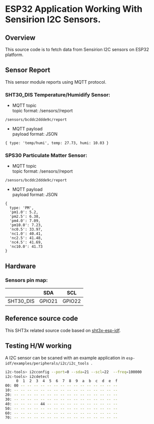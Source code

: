 # ESP32 Application Working With Sensirion I2C Sensors.

## Overview

This source code is to fetch data from Sensirion I2C sensors on ESP32 platform.

## Sensor Report

This sensor module reports using MQTT protocol.

### SHT30_DIS Temperature/Humidify Sensor:
- MQTT topic  
  topic format: /sensors/<MAC address>/report
```
/sensors/bcddc2ddde9c/report
```
- MQTT payload  
  payload format: JSON
```
{ type: 'temp/humi', temp: 27.73, humi: 10.03 }
```

### SPS30 Particulate Matter Sensor:
- MQTT topic  
  topic format: /sensors/<MAC address>/report
```
/sensors/bcddc2ddde9c/report
```
- MQTT payload  
  payload format: JSON
```
{
  type: 'PM',
  'pm1.0': 5.2,
  'pm2.5': 6.38,
  'pm4.0': 7.09,
  'pm10.0': 7.23,
  'nc0.5': 33.97,
  'nc1.0': 40.41,
  'nc2.5': 41.48,
  'nc4.5': 41.69,
  'nc10.0': 41.73
}
```

## Hardware

### Sensors pin map:

|                  | SDA    | SCL    |
| ---------------- | ------ | ------ |
| SHT30_DIS        | GPIO21 | GPIO22 |

## Reference source code

This SHT3x related source code based on 
[sht3x-esp-idf](https://github.com/gschorcht/sht3x-esp-idf).

## Testing H/W working

A I2C sensor can be scaned with an example application in `esp-idf/examples/peripherals/i2c/i2c_tools `.

```bash
i2c-tools> i2cconfig --port=0 --sda=21 --scl=22  --freq=100000
i2c-tools> i2cdetect
     0  1  2  3  4  5  6  7  8  9  a  b  c  d  e  f
00: 00 -- -- -- -- -- -- -- -- -- -- -- -- -- -- -- 
10: -- -- -- -- -- -- -- -- -- -- -- -- -- -- -- -- 
20: -- -- -- -- -- -- -- -- -- -- -- -- -- -- -- -- 
30: -- -- -- -- -- -- -- -- -- -- -- -- -- -- -- -- 
40: -- -- -- -- 44 -- -- -- -- -- -- -- -- -- -- -- 
50: -- -- -- -- -- -- -- -- -- -- -- -- -- -- -- -- 
60: -- -- -- -- -- -- -- -- -- -- -- -- -- -- -- -- 
70: -- -- -- -- -- -- -- -- -- -- -- -- -- -- -- -- 
```
